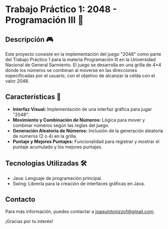 # Trabajo Práctico 1: 2048 - Programación III 🔢

## Descripción 🎮

Este proyecto consiste en la implementación del juego "2048" como parte del Trabajo Práctico 1 para la materia Programación III en la Universidad Nacional de 
General Sarmiento. El juego se desarrolla en una grilla de 4×4 donde los números se combinan al moverse en las direcciones especificadas por el usuario, con el 
objetivo de alcanzar la celda con el valor 2048.

## Características 🎯

- **Interfaz Visual:** Implementación de una interfaz gráfica para jugar "2048".
- **Movimiento y Combinación de Números:** Lógica para mover y combinar números según las reglas del juego.
- **Generación Aleatoria de Números:** Inclusión de la generación aleatoria de números (2 o 4) en la grilla.
- **Puntaje y Mejores Puntajes:** Funcionalidad para registrar y mostrar el puntaje acumulado y los mejores puntajes.

## Tecnologías Utilizadas 🛠️

- Java: Lenguaje de programación principal.
- Swing: Librería para la creación de interfaces gráficas en Java.

## Contacto

Para más información, puedes contactar a [joaquintonizzo1@gmail.com](mailto:joaquintonizzo1@gmail.com).

¡Gracias por tu interés!
